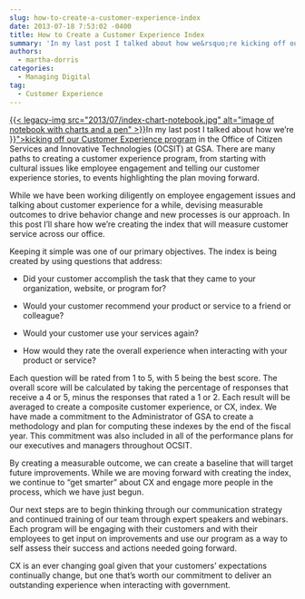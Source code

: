 ```yaml
---
slug: how-to-create-a-customer-experience-index
date: 2013-07-18 7:53:02 -0400
title: How to Create a Customer Experience Index
summary: 'In my last post I talked about how we&rsquo;re kicking off our Customer Experience program in the Office of Citizen Services and Innovative Technologies (OCSIT) at GSA.  There are many paths to creating a customer experience program, from starting with cultural issues like employee'
authors:
  - martha-dorris
categories:
  - Managing Digital
tag:
  - Customer Experience
---
```


<p dir="ltr">
  <a href="https://s3.amazonaws.com/digitalgov/legacy-img/2013/07/index-chart-notebook.jpg">{{< legacy-img src="2013/07/index-chart-notebook.jpg" alt="image of notebook with charts and a pen" >}}</a>In my last post I talked about how we’re <a href="{{< relref "2013-07-10-kicking-off-our-customer-experience-program.md" >}}">kicking off our Customer Experience program</a> in the Office of Citizen Services and Innovative Technologies (OCSIT) at GSA.  There are many paths to creating a customer experience program, from starting with cultural issues like employee engagement and telling our customer experience stories, to events highlighting the plan moving forward.
</p>

While we have been working diligently on employee engagement issues and talking about customer experience for a while, devising measurable outcomes to drive behavior change and new processes is our approach.  In this post I’ll share how we’re creating the index that will measure customer service across our office.

Keeping it simple was one of our primary objectives.  The index is being created by using questions that address:

  * <p dir="ltr">
      Did your customer accomplish the task that they came to your organization, website, or program for?
    </p>

  * <p dir="ltr">
      Would your customer recommend your product or service to a friend or colleague?
    </p>

  * <p dir="ltr">
      Would your customer use your services again?
    </p>

  * How would they rate the overall experience when interacting with your product or service?

<p dir="ltr">
  Each question will be rated from 1 to 5, with 5 being the best score. The overall score will be calculated by taking the percentage of responses that receive a 4 or 5, minus the responses that rated a 1 or 2. Each result will be averaged to create a composite customer experience, or CX, index. We have made a commitment to the Administrator of GSA to create a methodology and plan for computing these indexes by the end of the fiscal year. This commitment was also included in all of the performance plans for our executives and managers throughout OCSIT.
</p>

By creating a measurable outcome, we can create a baseline that will target future improvements. While we are moving forward with creating the index, we continue to “get smarter” about CX and engage more people in the process, which we have just begun.

Our next steps are to begin thinking through our communication strategy and continued training of our team through expert speakers and webinars.  Each program will be engaging with their customers and with their employees to get input on improvements and use our program as a way to self assess their success and actions needed going forward.

CX is an ever changing goal given that your customers’ expectations continually change, but one that’s worth our commitment to deliver an outstanding experience when interacting with government.
